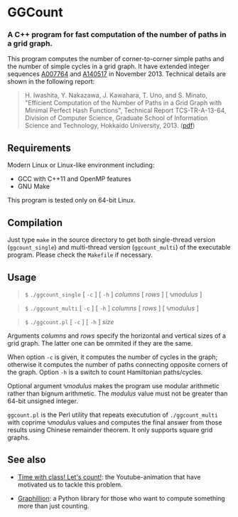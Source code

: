 # GGCount

### A C++ program for fast computation of the number of paths in a grid graph.

This program computes the number of corner-to-corner simple paths and the
number of simple cycles in a grid graph.
It have extended integer sequences [A007764](http://oeis.org/A007764) and
[A140517](http://oeis.org/A140517) in November 2013.
Technical details are shown in the following report: 

> H. Iwashita, Y. Nakazawa, J. Kawahara, T. Uno, and S. Minato,
  "Efficient Computation of the Number of Paths in a Grid Graph with Minimal
  Perfect Hash Functions",
  Technical Report TCS-TR-A-13-64, Division of Computer Science, Graduate
  School of Information Science and Technology, Hokkaido University, 2013.
  ([pdf](http://www-alg.ist.hokudai.ac.jp/~thomas/TCSTR/tcstr_13_64/tcstr_13_64.pdf))

## Requirements

Modern Linux or Linux-like environment including:

* GCC with C++11 and OpenMP features
* GNU Make

This program is tested only on 64-bit Linux.

## Compilation

Just type `make` in the source directory to get both single-thread version
(`ggcount_single`) and multi-thread version (`ggcount_multi`) of the
executable program.  Please check the `Makefile` if necessary.

## Usage

> `$` `./ggcount_single` [ `-c` ] [ `-h` ] _columns_ [ _rows_ ] [ `%`_modulus_ ]

> `$` `./ggcount_multi` [ `-c` ] [ `-h` ] _columns_ [ _rows_ ] [ `%`_modulus_ ]

> `$` `./ggcount.pl` [ `-c` ] [ `-h` ] _size_

Arguments _columns_ and _rows_ specify the horizontal and vertical sizes of a
grid graph.  The latter one can be ommited if they are the same.

When option `-c` is given, it computes the number of cycles in the graph;
otherwise it computes the number of paths connecting opposite corners of the
graph.  Option `-h` is a switch to count Hamiltonian paths/cycles.

Optional argument `%`_modulus_ makes the program use modular arithmetic rather
than bignum arithmetic.  The _modulus_ value must not be greater than 64-bit
unsigned integer.

`ggcount.pl` is the Perl utility that repeats executution of `./ggcount_multi`
with coprime `%`_modulus_ values and computes the final answer from those
results using Chinese remainder theorem.
It only supports square grid graphs.

## See also

* [Time with class! Let's count!](http://www.youtube.com/watch?v=Q4gTV4r0zRs):
  the Youtube-animation that have motivated us to tackle this problem.

* [Graphillion](http://graphillion.org): a Python library for those who want
  to compute something more than just counting.

